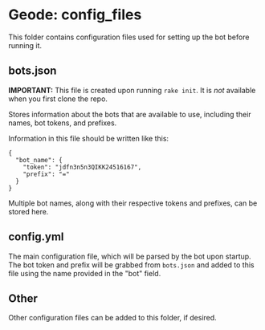# Geode: config_files

This folder contains configuration files used for setting up the bot before running it.

## bots.json
**IMPORTANT:** This file is created upon running `rake init`. It is *not* available when you first clone the repo.

Stores information about the bots that are available to use, including their names, bot tokens, and prefixes. 

Information in this file should be written like this:
```
{
  "bot_name": {
    "token": "jdfn3n5n3QIKK24516167",
    "prefix": "="
  }
}
```
Multiple bot names, along with their respective tokens and prefixes, can be stored here.

## config.yml
The main configuration file, which will be parsed by the bot upon startup. The bot token and prefix will be grabbed from `bots.json` and added to this file using the name provided in the "bot" field.

## Other
Other configuration files can be added to this folder, if desired.